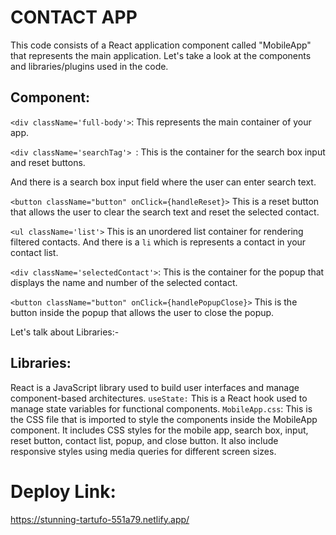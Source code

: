 # CONTACT APP

This code consists of a React application component called "MobileApp" that represents the main application. Let's take a look at the components and libraries/plugins used in the code.

## Component:

`<div className='full-body'>`: This represents the main container of your app.

`<div className='searchTag'> `: This is the container for the search box input and reset buttons.

And there is a search box input field where the user can enter search text.

`<button className="button" onClick={handleReset}>` This is a reset button that allows the user to clear the search text and reset the selected contact.

`<ul className='list'>` This is an unordered list container for rendering filtered contacts.
And there is a `li` which is represents a contact in your contact list.

`<div className='selectedContact'>`: This is the container for the popup that displays the name and number of the selected contact.

`<button className="button" onClick={handlePopupClose}>` This is the button inside the popup that allows the user to close the popup.

Let's talk about Libraries:-
## Libraries:

React is a JavaScript library used to build user interfaces and manage component-based architectures.
`useState:` This is a React hook used to manage state variables for functional components.
`MobileApp.css`: This is the CSS file that is imported to style the components inside the MobileApp component.
It includes CSS styles for the mobile app, search box, input, reset button, contact list, popup, and close button.
It also include responsive styles using media queries for different screen sizes.

# Deploy Link:

https://stunning-tartufo-551a79.netlify.app/
